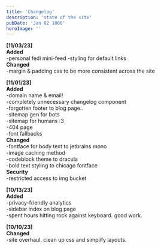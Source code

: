 ```yaml
---
title: 'Changelog'
description: 'state of the site'
pubDate: 'Jan 02 1000'
heroImage: ''
---
```


**[11/03/23]**  
**Added**  
-personal fedi mini-feed
-styling for default links  
**Changed**  
-margin & padding css to be more consistent across the site

**[11/01/23]**  
**Added**  
-domain name & email!  
-completely unnecessary changelog component  
-forgotten footer to blog page..  
-sitemap gen for bots  
-sitemap for humans :3  
-404 page  
-font fallbacks  
**Changed**  
-fontface for body text to jetbrains mono  
-image caching method  
-codeblock theme to dracula  
-bold text styling to chicago fontface  
**Security**  
-restricted access to img bucket

**[10/13/23]**  
**Added**  
-privacy-friendly analytics  
-sidebar index on blog page  
-spent hours hitting rock against keyboard. good work.

**[10/10/23]**  
**Changed**  
-site overhaul. clean up css and simplify layouts.

